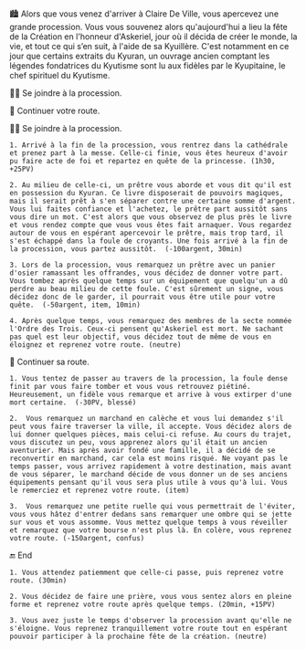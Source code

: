 🏙 Alors que vous venez d'arriver à Claire De Ville, vous apercevez une grande procession. Vous vous souvenez alors qu'aujourd'hui a lieu la fête de la Création en l'honneur d'Askeriel, jour où il décida de créer le monde, la vie, et tout ce qui s’en suit, à l'aide de sa Kyuillère. C'est notamment en ce jour que certains extraits du Kyuran, un ouvrage ancien comptant les légendes fondatrices du Kyutisme sont lu aux fidèles par le Kyupitaine, le chef spirituel du Kyutisme.

 🚶‍♂ Se joindre à la procession.
 
 🏃 Continuer votre route.

 🚶‍♂ Se joindre à la procession.

    1. Arrivé à la fin de la procession, vous rentrez dans la cathédrale et prenez part à la messe. Celle-ci finie, vous êtes heureux d'avoir pu faire acte de foi et repartez en quête de la princesse. (1h30, +25PV)
    
    2. Au milieu de celle-ci, un prêtre vous aborde et vous dit qu'il est en possession du Kyuran. Ce livre disposerait de pouvoirs magiques, mais il serait prêt à s'en séparer contre une certaine somme d'argent. Vous lui faites confiance et l'achetez, le prêtre part aussitôt sans vous dire un mot. C'est alors que vous observez de plus près le livre et vous rendez compte que vous vous êtes fait arnaquer. Vous regardez autour de vous en espérant apercevoir le prêtre, mais trop tard, il s'est échappé dans la foule de croyants. Une fois arrivé à la fin de la procession, vous partez aussitôt.  (-100argent, 30min)
    
    3. Lors de la procession, vous remarquez un prêtre avec un panier d'osier ramassant les offrandes, vous décidez de donner votre part. Vous tombez après quelque temps sur un équipement que quelqu'un a dû perdre au beau milieu de cette foule. C'est sûrement un signe, vous décidez donc de le garder, il pourrait vous être utile pour votre quête.  (-50argent, item, 10min)
    
    4. Après quelque temps, vous remarquez des membres de la secte nommée l'Ordre des Trois. Ceux-ci pensent qu'Askeriel est mort. Ne sachant pas quel est leur objectif, vous décidez tout de même de vous en éloignez et reprenez votre route. (neutre)

 🏃 Continuer sa route.

    1. Vous tentez de passer au travers de la procession, la foule dense finit par vous faire tomber et vous vous retrouvez piétiné. Heureusement, un fidèle vous remarque et arrive à vous extirper d'une mort certaine.  (-30PV, blessé)
    
    2.  Vous remarquez un marchand en calèche et vous lui demandez s'il peut vous faire traverser la ville, il accepte. Vous décidez alors de lui donner quelques pièces, mais celui-ci refuse. Au cours du trajet, vous discutez un peu, vous apprenez alors qu'il était un ancien aventurier. Mais après avoir fondé une famille, il a décidé de se reconvertir en marchand, car cela est moins risqué. Ne voyant pas le temps passer, vous arrivez rapidement à votre destination, mais avant de vous séparer, le marchand décide de vous donner un de ses anciens équipements pensant qu'il vous sera plus utile à vous qu'à lui. Vous le remerciez et reprenez votre route. (item)
    
    3.  Vous remarquez une petite ruelle qui vous permettrait de l'éviter, vous vous hâtez d'entrer dedans sans remarquer une ombre qui se jette sur vous et vous assomme. Vous mettez quelque temps à vous réveiller et remarquez que votre bourse n'est plus là. En colère, vous reprenez votre route. (-150argent, confus)

 🔚 End

    1. Vous attendez patiemment que celle-ci passe, puis reprenez votre route. (30min)
    
    2. Vous décidez de faire une prière, vous vous sentez alors en pleine forme et reprenez votre route après quelque temps. (20min, +15PV) 
    
    3. Vous avez juste le temps d'observer la procession avant qu'elle ne s'éloigne. Vous reprenez tranquillement votre route tout en espérant pouvoir participer à la prochaine fête de la création. (neutre)
